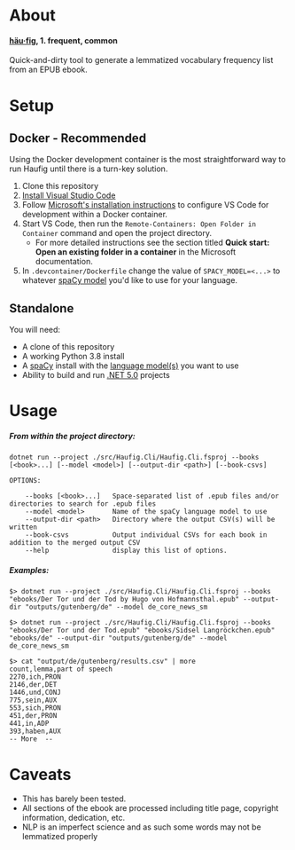 # About
#### [**häu·fig**](https://en.wiktionary.org/wiki/h%C3%A4ufig), 1. frequent, common

Quick-and-dirty tool to generate a lemmatized vocabulary frequency list from an EPUB ebook.

# Setup
## Docker - Recommended

Using the Docker development container is the most straightforward way to run Haufig until there is a turn-key solution.

1. Clone this repository
1. [Install Visual Studio Code](https://code.visualstudio.com)
1. Follow [Microsoft's installation instructions](https://code.visualstudio.com/docs/remote/containers) to configure VS Code for development within a Docker container.
1. Start VS Code, then run the `Remote-Containers: Open Folder in Container` command and open the project directory.
   * For more detailed instructions see the section titled **Quick start: Open an existing folder in a container** in the Microsoft documentation.
1. In `.devcontainer/Dockerfile` change the value of `SPACY_MODEL=<...>` to whatever [spaCy model](https://spacy.io/models) you'd like to use for your language.

## Standalone

You will need: 
* A clone of this repository
* A working Python 3.8 install
* A [spaCy](https://spacy.io/usage) install with the [language model(s)](https://spacy.io/models) you want to use
* Ability to build and run [.NET 5.0](https://dotnet.microsoft.com/download) projects

# Usage
##### From within the project directory:
    dotnet run --project ./src/Haufig.Cli/Haufig.Cli.fsproj --books [<book>...] [--model <model>] [--output-dir <path>] [--book-csvs]

    OPTIONS:

        --books [<book>...]   Space-separated list of .epub files and/or directories to search for .epub files
        --model <model>       Name of the spaCy language model to use
        --output-dir <path>   Directory where the output CSV(s) will be written
        --book-csvs           Output individual CSVs for each book in addition to the merged output CSV
        --help                display this list of options.

##### Examples:

    $> dotnet run --project ./src/Haufig.Cli/Haufig.Cli.fsproj --books "ebooks/Der Tor und der Tod by Hugo von Hofmannsthal.epub" --output-dir "outputs/gutenberg/de" --model de_core_news_sm

    $> dotnet run --project ./src/Haufig.Cli/Haufig.Cli.fsproj --books "ebooks/Der Tor und der Tod.epub" "ebooks/Sidsel Langröckchen.epub" "ebooks/de" --output-dir "outputs/gutenberg/de" --model de_core_news_sm

    $> cat "output/de/gutenberg/results.csv" | more
    count,lemma,part of speech
    2270,ich,PRON
    2146,der,DET
    1446,und,CONJ
    775,sein,AUX
    553,sich,PRON
    451,der,PRON
    441,in,ADP
    393,haben,AUX
    -- More  --

# Caveats
* This has barely been tested.
* All sections of the ebook are processed including title page, copyright information, dedication, etc.
* NLP is an imperfect science and as such some words may not be lemmatized properly
